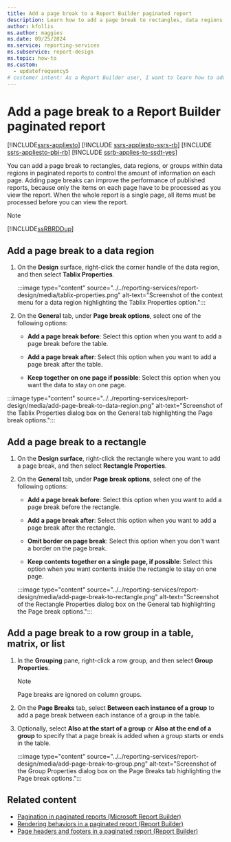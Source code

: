 ```yaml
---
title: Add a page break to a Report Builder paginated report
description: Learn how to add a page break to rectangles, data regions, or groups within data regions in Report Builder to control the information on each page.
author: kfollis
ms.author: maggies
ms.date: 09/25/2024
ms.service: reporting-services
ms.subservice: report-design
ms.topic: how-to
ms.custom:
  - updatefrequency5
# customer intent: As a Report Builder user, I want to learn how to add page break elements in my reports so that I can better control the information on the page.
---
```

# Add a page break to a Report Builder paginated report

[!INCLUDE[ssrs-appliesto](../../includes/ssrs-appliesto.md)] [!INCLUDE [ssrs-appliesto-ssrs-rb](../../includes/ssrs-appliesto-ssrs-rb.md)] [!INCLUDE [ssrs-appliesto-pbi-rb](../../includes/ssrs-appliesto-pbi-rb.md)] [!INCLUDE [ssrb-applies-to-ssdt-yes](../../includes/ssrb-applies-to-ssdt-yes.md)]

You can add a page break to rectangles, data regions, or groups within data regions in paginated reports to control the amount of information on each page. Adding page breaks can improve the performance of published reports, because only the items on each page have to be processed as you view the report. When the whole report is a single page, all items must be processed before you can view the report.  
  
> [!NOTE]  
> [!INCLUDE[ssRBRDDup](../../includes/ssrbrddup-md.md)]  
  
## Add a page break to a data region  
  
1. On the **Design** surface, right-click the corner handle of the data region, and then select **Tablix Properties**.

    :::image type="content" source="../../reporting-services/report-design/media/tablix-properties.png" alt-text="Screenshot of the context menu for a data region highlighting the Tablix Properties option.":::
  
1. On the **General** tab, under **Page break options**, select one of the following options:
  
    - **Add a page break before**: Select this option when you want to add a page break before the table.  
  
    - **Add a page break after**: Select this option when you want to add a page break after the table.  
  
    - **Keep together on one page if possible**: Select this option when you want the data to stay on one page.

:::image type="content" source="../../reporting-services/report-design/media/add-page-break-to-data-region.png" alt-text="Screenshot of the Tablix Properties dialog box on the General tab highlighting the Page break options.":::
  
## Add a page break to a rectangle  
  
1. On the **Design surface**, right-click the rectangle where you want to add a page break, and then select **Rectangle Properties**.  
  
1. On the **General** tab, under **Page break options**, select one of the following options:  
  
    - **Add a page break before**: Select this option when you want to add a page break before the rectangle.  
  
    - **Add a page break after**: Select this option when you want to add a page break after the rectangle.  
  
    - **Omit border on page break**: Select this option when you don't want a border on the page break.  
  
    - **Keep contents together on a single page, if possible**: Select this option when you want contents inside the rectangle to stay on one page.

    :::image type="content" source="../../reporting-services/report-design/media/add-page-break-to-rectangle.png" alt-text="Screenshot of the Rectangle Properties dialog box on the General tab highlighting the Page break options.":::
  
## Add a page break to a row group in a table, matrix, or list  
  
1. In the **Grouping** pane, right-click a row group, and then select **Group Properties**.  
  
    > [!NOTE]  
    > Page breaks are ignored on column groups.  
  
1. On the **Page Breaks** tab, select **Between each instance of a group** to add a page break between each instance of a group in the table.  
  
1. Optionally, select **Also at the start of a group** or **Also at the end of a group** to specify that a page break is added when a group starts or ends in the table.  

    :::image type="content" source="../../reporting-services/report-design/media/add-page-break-to-group.png" alt-text="Screenshot of the Group Properties dialog box on the Page Breaks tab highlighting the Page break options.":::

## Related content

- [Pagination in paginated reports (Microsoft Report Builder)](../../reporting-services/report-design/pagination-in-reporting-services-report-builder-and-ssrs.md)
- [Rendering behaviors in a paginated report (Report Builder)](../../reporting-services/report-design/rendering-behaviors-report-builder-and-ssrs.md)
- [Page headers and footers in a paginated report (Report Builder)](../../reporting-services/report-design/page-headers-and-footers-report-builder-and-ssrs.md)
